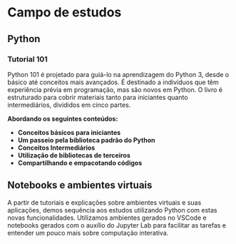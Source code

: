 # Campo de estudos

## Python
### Tutorial 101

Python 101 é projetado para guiá-lo na aprendizagem do Python 3, desde o básico até conceitos mais avançados. É destinado a indivíduos que têm experiência prévia em programação, mas são novos em Python. O livro é estruturado para cobrir materiais tanto para iniciantes quanto intermediários, divididos em cinco partes.

__Abordando os seguintes conteúdos:__

- __Conceitos básicos para iniciantes__
- __Um passeio pela biblioteca padrão do Python__
- __Conceitos Intermediários__
- __Utilização de bibliotecas de terceiros__
- __Compartilhando e empacotando códigos__

## 

## Notebooks e ambientes virtuais
  
A partir de tutoriais e explicações sobre ambientes virtuais e suas aplicações, demos sequência aos estudos utilizando Python com estas novas funcionalidades. Utilizamos ambientes gerados no VSCode e notebooks gerados com o auxílio do Jupyter Lab para facilitar as tarefas e entender um pouco mais sobre computação interativa.





